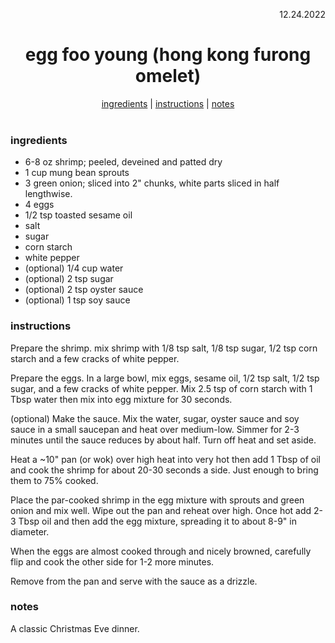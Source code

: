 <p align="right">12.24.2022</p>

<h1 align="center">egg foo young (hong kong furong omelet)</h1>

<div align="center">
  <a href="#ingredients">ingredients</a> | 
  <a href="#instructions">instructions</a> | 
  <a href="#notes">notes</a>
</div>
<br>

### ingredients
- 6-8 oz shrimp; peeled, deveined and patted dry
- 1 cup mung bean sprouts
- 3 green onion; sliced into 2" chunks, white parts sliced in half lengthwise. 
- 4 eggs
- 1/2 tsp toasted sesame oil
- salt
- sugar
- corn starch
- white pepper
- (optional) 1/4 cup water
- (optional) 2 tsp sugar
- (optional) 2 tsp oyster sauce
- (optional) 1 tsp soy sauce

### instructions
Prepare the shrimp. mix shrimp with 1/8 tsp salt, 1/8 tsp sugar, 1/2 tsp corn starch and a few cracks of white pepper.

Prepare the eggs. In a large bowl, mix eggs, sesame oil, 1/2 tsp salt, 1/2 tsp sugar, and a few cracks of white pepper. Mix 2.5 tsp of corn starch with 1 Tbsp water then mix into egg mixture for 30 seconds. 

(optional) Make the sauce. Mix the water, sugar, oyster sauce and soy sauce in a small saucepan and heat over medium-low. Simmer for 2-3 minutes until the sauce reduces by about half. Turn off heat and set aside.

Heat a ~10" pan (or wok) over high heat into very hot then add 1 Tbsp of oil and cook the shrimp for about 20-30 seconds a side.  Just enough to bring them to 75% cooked.

Place the par-cooked shrimp in the egg mixture with sprouts and green onion and mix well. Wipe out the pan and reheat over high. Once hot add 2-3 Tbsp oil and then add the egg mixture, spreading it to about 8-9" in diameter.

When the eggs are almost cooked through and nicely browned, carefully flip and cook the other side for 1-2 more minutes.

Remove from the pan and serve with the sauce as a drizzle. 

### notes
A classic Christmas Eve dinner.

